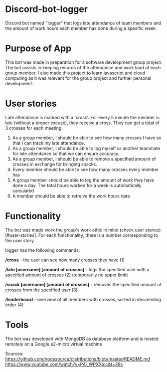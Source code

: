 # Discord-bot-logger
Discord bot named "logger" that logs late attendance of team members and the amount of work hours each member has done during a spesific week

# Purpose of App
This bot was made in preparation for a software development group project. The bot assists in keeping records of the attendance and work load of each group member. 
I also made this project to learn javascript and cloud computing as it was relevant for the group project and further personal development.

# User stories
Late attendance is marked with a 'cross'. For every 5 minute the member is late (without a proper excuse), they receive a cross. They can get a total of 3 crosses for each meeting. 

1. As a group member, I should be able to see how many crosses I have so that I can track my late attendance.
2. As a group member, I should be able to log myself or another teammate for late attendance so that we can ensure accuracy.
3. As a group member, I should be able to remove a specified amount of crosses in exchange for bringing snacks.
4. Every member should be able to see how many crosses every member has
5. A group member should be able to log the amount of work they have done a day. The total hours worked for a week is automatically calculated
6. A member should be able to retreive the work hours data 


# Functionality 
The bot was made work the group's work ethic in mind (check user stories)[#user-stories]. For each functionality, there is a number corresponding to the user story.

logger has the following commands:

**/cross** - the user can see how many crosses they have (1)

**/late [username] [amount of crosses]** - logs the specified user with a specified amount of crosses (2) (temporarily no upper limit)

**/snack [username] [amount of crosses]** - removes the specified amount of crosses from the specified user (3)

**/leaderboard** - overview of all members with crosses, sorted in descending order (4)


# Tools
The bot was developed with MongoDB as database platform and is hosted remotely on a Google e2-micro virtual machine


Sources:
https://github.com/nodesource/distributions/blob/master/README.md
https://www.youtube.com/watch?v=P4i_WPXXjoc&t=38s